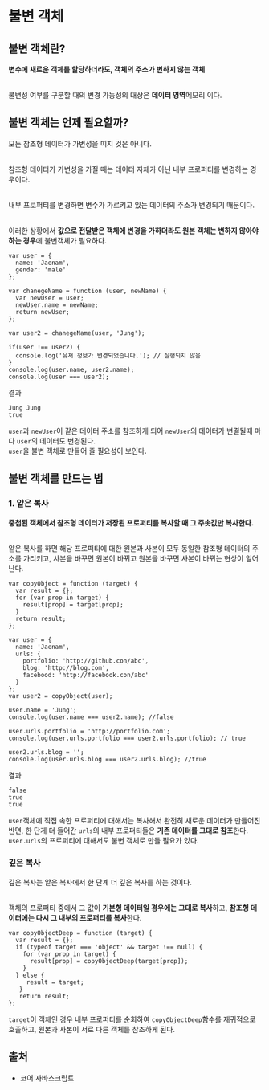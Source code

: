 # 불변 객체

## 불변 객체란?

**변수에 새로운 객체를 할당하더라도, 객체의 주소가 변하지 않는 객체**<br><br>

불변성 여부를 구분할 때의 변경 가능성의 대상은 **데이터 영역**메모리 이다.

## 불변 객체는 언제 필요할까?

모든 참조형 데이터가 가변성을 띠지 것은 아니다.<br><br>

참조형 데이터가 가변성을 가질 때는 데이터 자체가 아닌 내부 프로퍼티를 변경하는 경우이다.<br><br>

내부 프로퍼티를 변경하면 변수가 가르키고 있는 데이터의 주소가 변경되기 때문이다.<br><br>

이러한 상황에서 **값으로 전달받은 객체에 변경을 가하더라도 원본 객체는 변하지 않아야 하는 경우**에 불변객체가 필요하다.

```
var user = {
  name: 'Jaenam',
  gender: 'male'
};

var chanegeName = function (user, newName) {
  var newUser = user;
  newUser.name = newName;
  return newUser;
};

var user2 = chanegeName(user, 'Jung');

if(user !== user2) {
  console.log('유저 정보가 변경되었습니다.'); // 실행되지 않음
}
console.log(user.name, user2.name);
console.log(user === user2);
```

결과<br>

```
Jung Jung
true
```

`user`과 `newUser`이 같은 데이터 주소를 참조하게 되어 `newUser`의 데이터가 변결될때 마다 `user`의 데이터도 변경된다.<br>
`user`을 불변 객체로 만들어 줄 필요성이 보인다.

## 불변 객체를 만드는 법

### 1. 얕은 복사

**중첩된 객체에서 참조형 데이터가 저장된 프로퍼티를 복사할 때 그 주솟값만 복사한다.**<br><br>

얕은 복사를 하면 해당 프로퍼티에 대한 원본과 사본이 모두 동일한 참조형 데이터의 주소를 가리키고, 사본을 바꾸면 원본이 바뀌고 원본을 바꾸면 사본이 바뀌는 현상이 일어난다.

```
var copyObject = function (target) {
  var result = {};
  for (var prop in target) {
    result[prop] = target[prop];
  }
  return result;
};

var user = {
  name: 'Jaenam',
  urls: {
    portfolio: 'http://github.con/abc',
    blog: 'http://blog.com',
    facebood: 'http://facebook.con/abc'
  }
};
var user2 = copyObject(user);

user.name = 'Jung';
console.log(user.name === user2.name); //false

user.urls.portfolio = 'http://portfolio.com';
console.log(user.urls.portfolio === user2.urls.portfolio); // true

user2.urls.blog = '';
console.log(user.urls.blog === user2.urls.blog); //true
```

결과<br>

```
false
true
true
```

`user`객체에 직접 속한 프로퍼티에 대해서는 복사해서 완전히 새로운 데이터가 만들어진 반면, 한 단게 더 들어간 `urls`의 내부 프로퍼티들은 **기존 데이터를 그대로 참조**한다.<br>
`user.urls`의 프로퍼티에 대해서도 불변 객체로 만들 필요가 있다.

### 깊은 복사

깊은 복사는 얕은 복사에서 한 단계 더 깊은 복사를 하는 것이다.<br><br>

객체의 프로퍼티 중에서 그 값이 **기본형 데이터일 경우에는 그대로 복사**하고, **참조형 데이터에는 다시 그 내부의 프로퍼티를 복사**한다.

```
var copyObjectDeep = function (target) {
  var result = {};
  if (typeof target === 'object' && target !== null) {
    for (var prop in target) {
      result[prop] = copyObjectDeep(target[prop]);
    }
  } else {
     result = target;
   }
   return result;
};
```

`target`이 객체인 경우 내부 프로퍼티를 순회하여 `copyObjectDeep`함수를 재귀적으로 호출하고, 원본과 사본이 서로 다른 객체를 참조하게 된다.

## 출처

- 코어 자바스크립트
